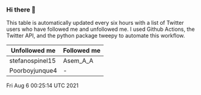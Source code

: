 ### Hi there 👋

This table is automatically updated every six hours with a list of Twitter users who have followed me and unfollowed me. I used Github Actions, the Twitter API, and the python package tweepy to automate this workflow.

| Unfollowed me |  Followed me |
| --- | --- |
|stefanospinel15|Asem_A_A|
|Poorboyjunque4|-|
Fri Aug  6 00:25:14 UTC 2021
